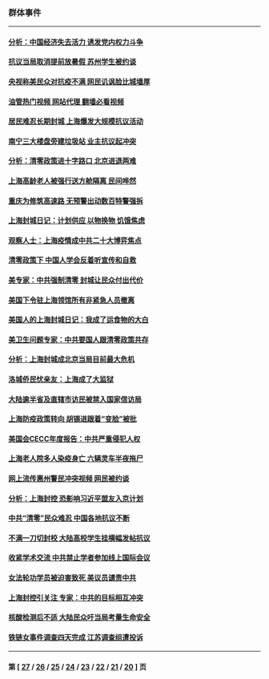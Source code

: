 ### 群体事件
---
#### [分析：中国经济失去活力 诱发党内权力斗争](../../pages/ncid279/n13740219.md?05211245) 
#### [抗议当局取消提前放暑假 苏州学生被约谈](../../pages/ncid279/n13738981.md?05211245) 
#### [央视称美民众对抗疫不满 网民讥讽脸比城墙厚](../../pages/ncid279/n13738685.md?05211245) 
#### [油管热门视频 网站代理 翻墙必看视频](http://209.222.30.114:81/youtube.html?05211245)
#### [居民难忍长期封城 上海爆发大规模抗议活动](../../pages/ncid279/n13724894.md?05211245) 
#### [南宁三大楼盘旁建垃圾站 业主抗议起冲突](../../pages/ncid279/n13723244.md?05211245) 
#### [分析：清零政策进十字路口 北京进退两难](../../pages/ncid279/n13722760.md?05211245) 
#### [上海高龄老人被强行送方舱隔离 民间哗然](../../pages/ncid279/n13717318.md?05211245) 
#### [重庆为修筑高速路 无预警出动数百特警强拆](../../pages/ncid279/n13716893.md?05211245) 
#### [上海封城日记：计划供应 以物换物 饥饿焦虑](../../pages/ncid279/n13715646.md?05211245) 
#### [观察人士：上海疫情成中共二十大博弈焦点](../../pages/ncid279/n13713349.md?05211245) 
#### [清零政策下 中国人学会反着听宣传和自救](../../pages/ncid279/n13711002.md?05211245) 
#### [美专家：中共强制清零 封城让民众付出代价](../../pages/ncid279/n13709482.md?05211245) 
#### [美国下令驻上海领馆所有非紧急人员撤离](../../pages/ncid279/n13709373.md?05211245) 
#### [美国人的上海封城日记：我成了运食物的大白](../../pages/ncid279/n13707573.md?05211245) 
#### [美卫生问题专家：中共要国人跟清零政策共存](../../pages/ncid279/n13705925.md?05211245) 
#### [分析：上海封城成北京当局目前最大危机](../../pages/ncid279/n13702771.md?05211245) 
#### [洛城侨民忧亲友：上海成了大监狱](../../pages/ncid279/n13693937.md?05211245) 
#### [大陆逾半省及直辖市访民被禁入国家信访局](../../pages/ncid279/n13689201.md?05211245) 
#### [上海防疫政策转向 胡锡进跟着“变脸”被批](../../pages/ncid279/n13688098.md?05211245) 
#### [美国会CECC年度报告：中共严重侵犯人权](../../pages/ncid279/n13687784.md?05211245) 
#### [上海老人院多人染疫身亡 六辆灵车半夜拖尸](../../pages/ncid279/n13687060.md?05211245) 
#### [网上流传惠州警民冲突视频 网民被约谈](../../pages/ncid279/n13687562.md?05211245) 
#### [分析：上海封控 恐影响习近平盟友入京计划](../../pages/ncid279/n13686881.md?05211245) 
#### [中共“清零”民众难忍 中国各地抗议不断](../../pages/ncid279/n13685186.md?05211245) 
#### [不满一刀切封校 大陆高校学生挂横幅发帖抗议](../../pages/ncid279/n13683669.md?05211245) 
#### [收紧学术交流 中共禁止学者参加线上国际会议](../../pages/ncid279/n13684255.md?05211245) 
#### [女法轮功学员被迫害致死 美议员谴责中共](../../pages/ncid279/n13682069.md?05211245) 
#### [上海封控引关注 专家：中共的目标相互冲突](../../pages/ncid279/n13679402.md?05211245) 
#### [核酸检测后不适 大陆民众吁当局考量生命安全](../../pages/ncid279/n13674223.md?05211245) 
#### [铁链女事件调查四天完成 江苏调查组遭投诉](../../pages/ncid279/n13673940.md?05211245) 

---
#### 第 [ [27](./27.md?05211245) / [26](./26.md?05211245) / [25](./25.md?05211245) / [24](./24.md?05211245) / [23](./23.md?05211245) / [22](./22.md?05211245) / [21](./21.md?05211245) / [20](./20.md?05211245) ] 页

